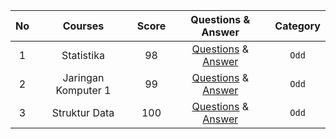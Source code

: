 |**No**| **Courses** | **Score** | **Questions & Answer** | **Category** |
|:----:|:-----------:| :-------: | :--------------------: | :----------: |
|  1   | Statistika  | 98        | [Questions](https://github.com/Me-n-Friends/College-Life-UBM/blob/main/2020%20Generation/Second%20Semester/UTS/S_UTS_AVV_Statistika.pdf) & [Answer](https://github.com/Me-n-Friends/College-Life-UBM/blob/main/2020%20Generation/Second%20Semester/UTS/J_UTS_AVV_Statistika.pdf) | `Odd` |
|  2   | Jaringan Komputer 1 | 99 | [Questions](https://github.com/Me-n-Friends/College-Life-UBM/blob/main/2020%20Generation/Second%20Semester/UTS/S_UTS_AVV_JaringanKomputer.pdf) & [Answer](https://github.com/Me-n-Friends/College-Life-UBM/blob/main/2020%20Generation/Second%20Semester/UTS/J_UTS_AVV_JaringanKomputer.pdf) | `Odd` |
|  3   | Struktur Data | 100 | [Questions](https://github.com/Berwyn-s/College-Life-UBM/blob/main/2020%20Generation/Second%20Semester/UTS/S_UTS_B_Struktur%20Data.pdf) & [Answer](https://github.com/Berwyn-s/College-Life-UBM/blob/main/2020%20Generation/Second%20Semester/UTS/J_UTS_B_Struktur%20Data.pdf) | `Odd` |
